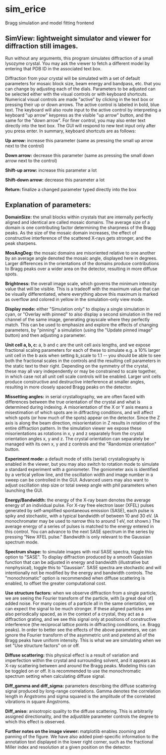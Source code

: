 # sim_erice

Bragg simulation and model fitting frontend

## SimView: lightweight simulator and viewer for diffraction still images.

Run without any arguments, this program simulates diffraction of a small lysozyme crystal. You may ask the viewer to fetch a different model by entering that PDB ID in the associated text box. 

Diffraction from your crystal will be simulated with a set of default parameters for mosaic block size, beam energy and bandpass, etc. that you can change by adjusting each of the dials. Parameters to be adjusted can be selected either with the visual controls or with keyboard shortcuts. Numerical visual controls are made "active" by clicking in the text box or pressing their up or down arrows. The active control is labeled in bold, blue text. The keyboard will also route input to the active control by interpreting a keyboard "up arrow" keypress as the visible "up arrow" button, and the same for the "down arrow". For finer control, you may also enter text directly into the text box. The GUI will respond to new text input only after you press enter. In summary, keyboard shortcuts are as follows:

**Up arrow:**           increase this parameter (same as pressing the small up arrow next to the control)

**Down arrow:**         decrease this parameter (same as pressing the small down arrow next to the control)

**Shift-up arrow:**     increase this parameter a lot

**Shift-down arrow:**   decrease this parameter a lot

**Return:**             finalize a changed parameter typed directly into the box

## Explanation of parameters:

**DomainSize:** the small blocks within crystals that are internally perfectly aligned and identical are called mosaic domains. The average size of a domain is one contributing factor determining the sharpness of the Bragg peaks. As the size of the mosaic domain increases, the effect of constructive interference of the scattered X-rays gets stronger, and the peak sharpens.

**MosAngDeg:** the mosaic domains are misoriented relative to one another by an average angle denoted the mosaic angle, displayed here in degrees. Larger differences in the orientations of the domains produce contributions to Bragg peaks over a wider area on the detector, resulting in more diffuse spots.

**Brightness:** the overall image scale, which governs the minimum intensity value that will be visible. This is a tradeoff with the maximum value that can be visually differentiated, where everything above this maximum is marked as overflow and colored in yellow in the simulation-only view mode.

**Display mode:** either "Simulation only" to display a single simulation in cyan, or "Overlay with pinned" to also display a second simulation in the red channel of the same image, generating grayscale where they perfectly match. This can be used to emphasize and explore the effects of changing parameters, by "pinning" a simulation (using the "Update pinned image" button) and then adjusting a parameter. 

**Unit cell a, b, c:** a, b and c are the unit cell axis lengths, and we expose fractional scaling parameters for each of these to simulate e.g. a 10% larger unit cell in the b axis when setting b_scale to 1.1 -- you should be able to see both the fractional scales in the controls and the resulting cell parameters in the static text to their right. Depending on the symmetry of the crystal, these may all vary independently or may be constrained to scale together, in which case not all unit cell scale controls will be enabled. Larger unit cells produce constructive and destructive interference at smaller angles, resulting in more closely spaced Bragg peaks on the detector.

**Missetting angles:** in serial crystallography, we are often faced with differences between the true orientation of the crystal and what is determined during indexing. A misorientation of the X or Y axis means a misestimation of which spots are in diffracting conditions, and will affect which spots (or how much of the spots) appear on the detector. Since the Z axis is along the beam direction, misorientation in Z results in rotation of the entire diffraction pattern. In the simulation viewer we expose these misorientations as rotations in x, y and z separately from the crystal orientation angles x, y and z. The crystal orientation can separately be managed with its own x, y and z controls and the "Randomize orientation" button.

**Experiment mode:** a default mode of stills (serial) crystallography is enabled in the viewer, but you may also switch to rotation mode to simulate a standard experiment with a goniometer. The goniometer axis is identified by a vertical yellow line, and the oscillation width and image number in a sweep can be controlled in the GUI. Advanced users may also want to adjust oscillation step size or total sweep angle with phil parameters when launching the GUI.

**Energy/Bandwidth:** the energy of the X-ray beam denotes the average energy of an individual pulse. For X-ray free electron laser (XFEL) pulses generated by self-amplified spontaneous emission (SASE), each pulse is spiky and stochastic, with a typical bandwidth of between 10 and 30 eV. (A monochromater may be used to narrow this to around 1 eV, not shown.) The average energy of a series of pulses is matched to the energy entered in this control. You can advance to the next SASE spectrum in the series by pressing "New XFEL pulse." Bandwidth is only relevant to the Gaussian spectrum mode.

**Spectrum shape:** to simulate images with real SASE spectra, toggle this option to "SASE". To display diffraction produced by a smooth Gaussian function that can be adjusted in energy and bandwidth (illustrative but nonphysical), toggle this to "Gaussian". SASE spectra are stochastic and will intentionally not be modified by the energy and bandwidth controls. The "monochromatic" option is recommended when diffuse scattering is enabled, to offset the greater computational cost.

**Use structure factors:** when we observe diffraction from a single particle, we are seeing the Fourier transform of the particle, with [a great deal of] added noise. For many copies of a particle all in the same orientation, we can expect the signal to be much stronger. If these aligned particles are also periodically spaced, as in the context of a crystal, they act as a diffraction grating, and we see this signal only at positions of constructive interference (the reciprocal lattice points in diffracting conditions, i.e. Bragg peaks). In order to better see the effects of the above parameters, we can ignore the Fourier transform of the asymmetric unit and pretend all of the Bragg peaks have uniform intensity. This is what we are simulating when we set "Use structure factors" on or off.

**Diffuse scattering:** this physical effect is a result of variation and imperfection within the crystal and surrounding solvent, and it appears as X-ray scattering between and around the Bragg peaks. Modeling this can be toggled on or off. It is recommended to use the monochromatic spectrum setting when calculating diffuse signal.

**Diff_gamma and diff_sigma:** parameters describing the diffuse scattering signal produced by long-range correlations. Gamma denotes the correlation length in Ångstroms and sigma squared is the amplitude of the correlated vibrations in square Ångstroms.

**Diff_aniso:** anisotropic quality to the diffuse scattering. This is arbitrarily assigned directionality, and the adjustible parameter controls the degree to which this effect is observed.

**Further notes on the image viewer:** matplotlib enables zooming and panning of the figure. We have also added pixel-specific information to the annotation text displayed in the lower right corner, such as the fractional Miller index and resolution at a given position on the detector.
